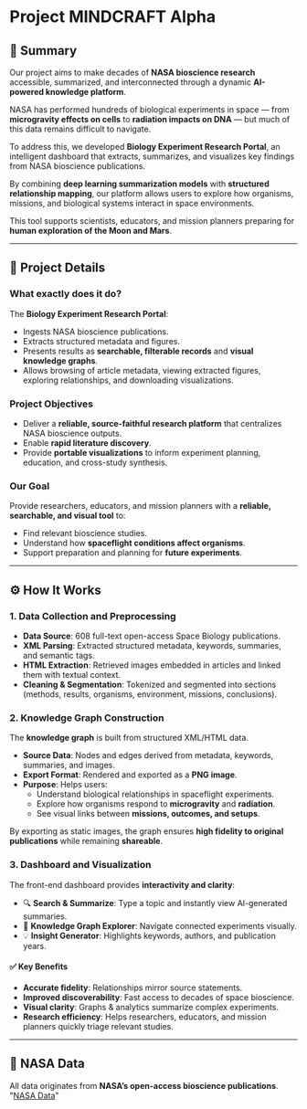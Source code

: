 # Project MINDCRAFT Alpha

## 📌 Summary
Our project aims to make decades of **NASA bioscience research** accessible, summarized, and interconnected through a dynamic **AI-powered knowledge platform**.  

NASA has performed hundreds of biological experiments in space — from **microgravity effects on cells** to **radiation impacts on DNA** — but much of this data remains difficult to navigate.  

To address this, we developed **Biology Experiment Research Portal**, an intelligent dashboard that extracts, summarizes, and visualizes key findings from NASA bioscience publications.  

By combining **deep learning summarization models** with **structured relationship mapping**, our platform allows users to explore how organisms, missions, and biological systems interact in space environments.  

This tool supports scientists, educators, and mission planners preparing for **human exploration of the Moon and Mars**.

---

## 🔬 Project Details

### What exactly does it do?
The **Biology Experiment Research Portal**:
- Ingests NASA bioscience publications.
- Extracts structured metadata and figures.
- Presents results as **searchable, filterable records** and **visual knowledge graphs**.
- Allows browsing of article metadata, viewing extracted figures, exploring relationships, and downloading visualizations.

### Project Objectives
- Deliver a **reliable, source-faithful research platform** that centralizes NASA bioscience outputs.  
- Enable **rapid literature discovery**.  
- Provide **portable visualizations** to inform experiment planning, education, and cross-study synthesis.  

### Our Goal
Provide researchers, educators, and mission planners with a **reliable, searchable, and visual tool** to:
- Find relevant bioscience studies.  
- Understand how **spaceflight conditions affect organisms**.  
- Support preparation and planning for **future experiments**.  

---

## ⚙️ How It Works

### 1. Data Collection and Preprocessing
- **Data Source**: 608 full-text open-access Space Biology publications.  
- **XML Parsing**: Extracted structured metadata, keywords, summaries, and semantic tags.  
- **HTML Extraction**: Retrieved images embedded in articles and linked them with textual context.  
- **Cleaning & Segmentation**: Tokenized and segmented into sections (methods, results, organisms, environment, missions, conclusions).  

### 2. Knowledge Graph Construction
The **knowledge graph** is built from structured XML/HTML data.  

- **Source Data**: Nodes and edges derived from metadata, keywords, summaries, and images.  
- **Export Format**: Rendered and exported as a **PNG image**.  
- **Purpose**: Helps users:  
  - Understand biological relationships in spaceflight experiments.  
  - Explore how organisms respond to **microgravity** and **radiation**.  
  - See visual links between **missions, outcomes, and setups**.  

By exporting as static images, the graph ensures **high fidelity to original publications** while remaining **shareable**.  

### 3. Dashboard and Visualization
The front-end dashboard provides **interactivity and clarity**:  
- 🔍 **Search & Summarize**: Type a topic and instantly view AI-generated summaries.  
- 🧬 **Knowledge Graph Explorer**: Navigate connected experiments visually.  
- 💡 **Insight Generator**: Highlights keywords, authors, and publication years.  

#### ✅ Key Benefits
- **Accurate fidelity**: Relationships mirror source statements.  
- **Improved discoverability**: Fast access to decades of space bioscience.  
- **Visual clarity**: Graphs & analytics summarize complex experiments.  
- **Research efficiency**: Helps researchers, educators, and mission planners quickly triage relevant studies.  

---

## 📂 NASA Data
All data originates from **NASA’s open-access bioscience publications**.
"[NASA Data](https://github.com/jgalazka/SB_publications/tree/main)"

